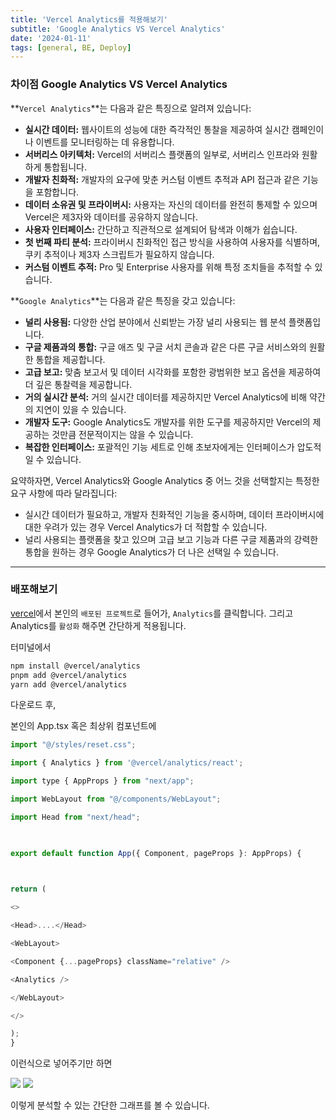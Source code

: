 ```yaml
---
title: 'Vercel Analytics를 적용해보기'
subtitle: 'Google Analytics VS Vercel Analytics'
date: '2024-01-11'
tags: [general, BE, Deploy]
---
```


### 차이점 Google Analytics VS Vercel Analytics

**`Vercel Analytics`**는 다음과 같은 특징으로 알려져 있습니다:

- **실시간 데이터:** 웹사이트의 성능에 대한 즉각적인 통찰을 제공하여 실시간 캠페인이나 이벤트를 모니터링하는 데 유용합니다.
- **서버리스 아키텍처:** Vercel의 서버리스 플랫폼의 일부로, 서버리스 인프라와 원활하게 통합됩니다.
- **개발자 친화적:** 개발자의 요구에 맞춘 커스텀 이벤트 추적과 API 접근과 같은 기능을 포함합니다.
- **데이터 소유권 및 프라이버시:** 사용자는 자신의 데이터를 완전히 통제할 수 있으며 Vercel은 제3자와 데이터를 공유하지 않습니다.
- **사용자 인터페이스:** 간단하고 직관적으로 설계되어 탐색과 이해가 쉽습니다.
- **첫 번째 파티 분석:** 프라이버시 친화적인 접근 방식을 사용하여 사용자를 식별하며, 쿠키 추적이나 제3자 스크립트가 필요하지 않습니다.
- **커스텀 이벤트 추적:** Pro 및 Enterprise 사용자를 위해 특정 조치들을 추적할 수 있습니다.

**`Google Analytics`**는 다음과 같은 특징을 갖고 있습니다:

- **널리 사용됨:** 다양한 산업 분야에서 신뢰받는 가장 널리 사용되는 웹 분석 플랫폼입니다.
- **구글 제품과의 통합:** 구글 애즈 및 구글 서치 콘솔과 같은 다른 구글 서비스와의 원활한 통합을 제공합니다.
- **고급 보고:** 맞춤 보고서 및 데이터 시각화를 포함한 광범위한 보고 옵션을 제공하여 더 깊은 통찰력을 제공합니다.
- **거의 실시간 분석:** 거의 실시간 데이터를 제공하지만 Vercel Analytics에 비해 약간의 지연이 있을 수 있습니다.
- **개발자 도구:** Google Analytics도 개발자를 위한 도구를 제공하지만 Vercel의 제공하는 것만큼 전문적이지는 않을 수 있습니다.
- **복잡한 인터페이스:** 포괄적인 기능 세트로 인해 초보자에게는 인터페이스가 압도적일 수 있습니다.

요약하자면, Vercel Analytics와 Google Analytics 중 어느 것을 선택할지는 특정한 요구 사항에 따라 달라집니다:

- 실시간 데이터가 필요하고, 개발자 친화적인 기능을 중시하며, 데이터 프라이버시에 대한 우려가 있는 경우 Vercel Analytics가 더 적합할 수 있습니다.
- 널리 사용되는 플랫폼을 찾고 있으며 고급 보고 기능과 다른 구글 제품과의 강력한 통합을 원하는 경우 Google Analytics가 더 나은 선택일 수 있습니다.

------------
### 배포해보기 

[vercel](https://vercel.com)에서 본인의 `배포된 프로젝트`로 들어가, `Analytics`를 클릭합니다.
그리고 Analytics를 `활성화` 해주면 간단하게 적용됩니다.

터미널에서

```bash
npm install @vercel/analytics
pnpm add @vercel/analytics
yarn add @vercel/analytics
```

다운로드 후,

본인의 App.tsx 혹은 최상위 컴포넌트에

```javascript
import "@/styles/reset.css";

import { Analytics } from '@vercel/analytics/react';

import type { AppProps } from "next/app";

import WebLayout from "@/components/WebLayout";

import Head from "next/head";

  

export default function App({ Component, pageProps }: AppProps) {

  

return (

<>

<Head>....</Head>

<WebLayout>

<Component {...pageProps} className="relative" />

<Analytics />

</WebLayout>

</>

);
}
```

이런식으로 넣어주기만 하면


<img class="blogImage" src="/blog/deploy_vercel_1.png">

<img class="blogImage" src="/blog/deploy_vercel_2.png">


이렇게 분석할 수 있는 간단한 그래프를 볼 수 있습니다.


